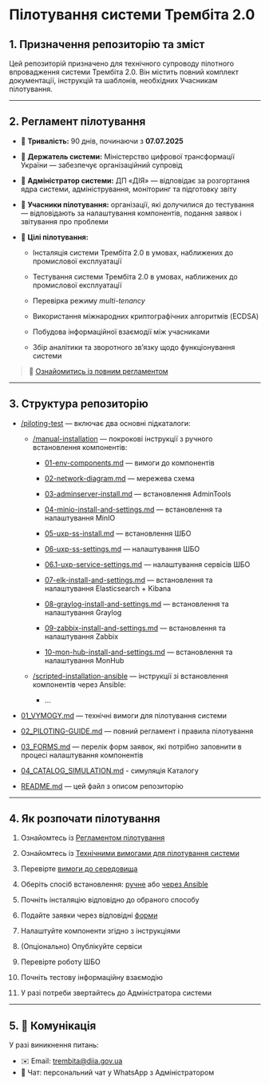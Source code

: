 # Пілотування системи Трембіта 2.0

## 1. Призначення репозиторію та зміст

Цей репозиторій призначено для технічного супроводу пілотного впровадження системи Трембіта 2.0. Він містить повний комплект документації, інструкцій та шаблонів, необхідних Учасникам пілотування.

---

## 2. Регламент пілотування

- 📅 **Тривалість:** 90 днів, починаючи з **07.07.2025**

- 👥 **Держатель системи:** Міністерство цифрової трансформації України — забезпечує організаційний супровід

- 👥 **Адміністратор системи:** ДП «ДІЯ» — відповідає за розгортання ядра системи, адміністрування, моніторинг та підготовку звіту

- 👥 **Учасники пілотування:** організації, які долучилися до тестування — відповідають за налаштування компонентів, подання заявок і звітування про проблеми

- 🎯 **Цілі пілотування:**

  - Інсталяція системи Трембіта 2.0 в умовах, наближених до промислової експлуатації

  - Тестування системи Трембіта 2.0 в умовах, наближених до промислової експлуатації
  
  - Перевірка режиму *multi-tenancy*

  - Використання міжнародних криптографічних алгоритмів (ECDSA)

  - Побудова інформаційної взаємодії між учасниками

  - Збір аналітики та зворотного зв’язку щодо функціонування системи

> 📖 [Ознайомитись із повним регламентом](02_PILOTING-GUIDE.md)

---

## 3. Структура репозиторію

- [/piloting-test](t2.0-client-instruction/piloting-test) — включає два основні підкаталоги:

  - [/manual-installation](t2.0-client-instruction/piloting-test/manual-installation) — покрокові інструкції з ручного встановлення компонентів:
  
    - [01-env-components.md](piloting-test/manual-installation/01-env-components.md) — вимоги до компонентів

    - [02-network-diagram.md](piloting-test/manual-installation/02-network-diagram.md) — мережева схема

    - [03-adminserver-install.md](piloting-test/manual-installation/03-adminserver-install.md) — встановлення AdminTools

    - [04-minio-install-and-settings.md](piloting-test/manual-installation/04-minio-install-and-settings.md) — встановлення та налаштування MinIO

    - [05-uxp-ss-install.md](piloting-test/manual-installation/05-uxp-ss-install.md) — встановлення ШБО

    - [06-uxp-ss-settings.md](piloting-test/manual-installation/06-uxp-ss-settings.md) — налаштування ШБО

    - [06.1-uxp-service-settings.md](piloting-test/manual-installation/06.1-uxp-service-settings.md) — налаштування сервісів ШБО

    - [07-elk-install-and-settings.md](piloting-test/manual-installation/07-elk-install-and-settings.md) — встановлення та налаштування Elasticsearch + Kibana

    - [08-graylog-install-and-settings.md](piloting-test/manual-installation/08-graylog-install-and-settings.md) — встановлення та налаштування Graylog

    - [09-zabbix-install-and-settings.md](piloting-test/manual-installation/09-zabbix-install-and-settings.md) — встановлення та налаштування Zabbix

    - [10-mon-hub-install-and-settings.md](piloting-test/manual-installation/10-mon-hub-install-and-settings.md) — встановлення та налаштування MonHub

  - [/scripted-installation-ansible](t2.0-client-instruction/piloting-test/scripted-installation-ansible) — інструкції зі встановлення компонентів через Ansible:
 
    - ... 

- [01_VYMOGY.md](01_VYMOGY.md) — технічні вимоги для пілотування системи

- [02_PILOTING-GUIDE.md](02_PILOTING-GUIDE.md) — повний регламент і правила пілотування

- [03_FORMS.md](03_FORMS.md) — перелік форм заявок, які потрібно заповнити в процесі налаштування компонентів

- [04_CATALOG_SIMULATION.md](04_CATALOG_SIMULATION.md) - симуляція Каталогу

- [README.md](t2.0-client-instruction/README.md) — цей файл з описом репозиторію

---

## 4. Як розпочати пілотування

1. Ознайомтесь із [Регламентом пілотування](02_PILOTING-GUIDE.md)

2. Ознайомтесь із [Технічними вимогами для пілотування системи](01_VYMOGY.md)

3. Перевірте [вимоги до середовища](piloting-test/manual-installation/01-env-components.md)

4. Оберіть спосіб встановлення: [ручне](piloting-test/manual-installation) або [через Ansible](piloting-test/script-installation)

5. Почніть інсталяцію відповідно до обраного способу

6. Подайте заявки через відповідні [форми](03_FORMS.md)

7. Налаштуйте компоненти згідно з інструкціями

8. (Опціонально) Опублікуйте сервіси

9. Перевірте роботу ШБО

10. Почніть тестову інформаційну взаємодію

11. У разі потреби звертайтесь до Адміністратора системи

---

## 5. 📩 Комунікація

У разі виникнення питань:

- ✉️ Email: [trembita@diia.gov.ua](mailto:trembita@diia.gov.ua)
- 💬 Чат: персональний чат у WhatsApp з Адміністратором
